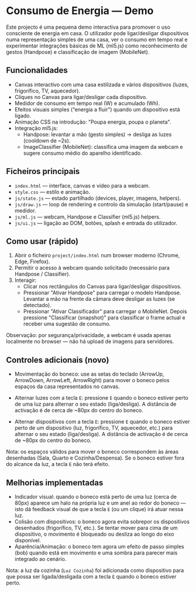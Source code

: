 # Consumo de Energia — Demo

Este projecto é uma pequena demo interactiva para promover o uso consciente de energia em casa. O utilizador pode ligar/desligar dispositivos numa representação simples de uma casa, ver o consumo em tempo real e experimentar integrações básicas de ML (ml5.js) como reconhecimento de gestos (Handpose) e classificação de imagem (MobileNet).

## Funcionalidades

- Canvas interactivo com uma casa estilizada e vários dispositivos (luzes, frigorífico, TV, aquecedor).
- Cliques no Canvas para ligar/desligar cada dispositivo.
- Medidor de consumo em tempo real (W) e acumulado (Wh).
- Efeitos visuais simples (“energia a fluir”) quando um dispositivo está ligado.
- Animação CSS na introdução: "Poupa energia, poupa o planeta".
- Integração ml5.js:
  - Handpose: levantar a mão (gesto simples) -> desliga as luzes (cooldown de ~2s).
  - ImageClassifier (MobileNet): classifica uma imagem da webcam e sugere consumo médio do aparelho identificado.

## Ficheiros principais

- `index.html` — interface, canvas e vídeo para a webcam.
- `style.css` — estilo e animação.
- `js/state.js` — estado partilhado (devices, player, imagens, helpers).
- `js/draw.js` — loop de rendering e controlo da simulação (start/pause) e medidor.
- `js/ml.js` — webcam, Handpose e Classifier (ml5.js) helpers.
- `js/ui.js` — ligação ao DOM, botões, splash e entrada do utilizador.

## Como usar (rápido)

1. Abrir o ficheiro `project/index.html` num browser moderno (Chrome, Edge, Firefox).
2. Permitir o acesso à webcam quando solicitado (necessário para Handpose / Classifier).
3. Interagir:
   - Clicar nos rectângulos do Canvas para ligar/desligar dispositivos.
   - Pressionar "Ativar Handpose" para carregar o modelo Handpose. Levantar a mão na frente da câmara deve desligar as luzes (se detectado).
   - Pressionar "Ativar Classificador" para carregar o MobileNet. Depois pressione "Classificar (snapshot)" para classificar o frame actual e receber uma sugestão de consumo.

Observação: por segurança/privacidade, a webcam é usada apenas localmente no browser — não há upload de imagens para servidores.

## Controles adicionais (novo)

- Movimentação do boneco: use as setas do teclado (ArrowUp, ArrowDown, ArrowLeft, ArrowRight) para mover o boneco pelos espaços da casa representados no canvas.
- Alternar luzes com a tecla `E`: pressione `E` quando o boneco estiver perto de uma luz para alternar o seu estado (liga/desliga). A distância de activação é de cerca de ~80px do centro do boneco.

- Alternar dispositivos com a tecla `E`: pressione `E` quando o boneco estiver perto de um dispositivo (luz, frigorífico, TV, aquecedor, etc.) para alternar o seu estado (liga/desliga). A distância de activação é de cerca de ~80px do centro do boneco.

Nota: os espaços válidos para mover o boneco correspondem às áreas desenhadas (Sala, Quarto e Cozinha/Despensa). Se o boneco estiver fora do alcance da luz, a tecla `E` não terá efeito.

## Melhorias implementadas

- Indicador visual: quando o boneco está perto de uma luz (cerca de 80px) aparece um halo na própria luz e um anel ao redor do boneco — isto dá feedback visual de que a tecla `E` (ou um clique) irá atuar nessa luz.
- Colisão com dispositivos: o boneco agora evita sobrepor os dispositivos desenhados (frigorífico, TV, etc.). Se tentar mover para cima de um dispositivo, o movimento é bloqueado ou desliza ao longo do eixo disponível.
- Aparência/Animação: o boneco tem agora um efeito de passo simples (bob) quando está em movimento e uma sombra para parecer mais integrado ao cenário.

Nota: a luz da cozinha (`Luz Cozinha`) foi adicionada como dispositivo para que possa ser ligada/desligada com a tecla `E` quando o boneco estiver perto.
